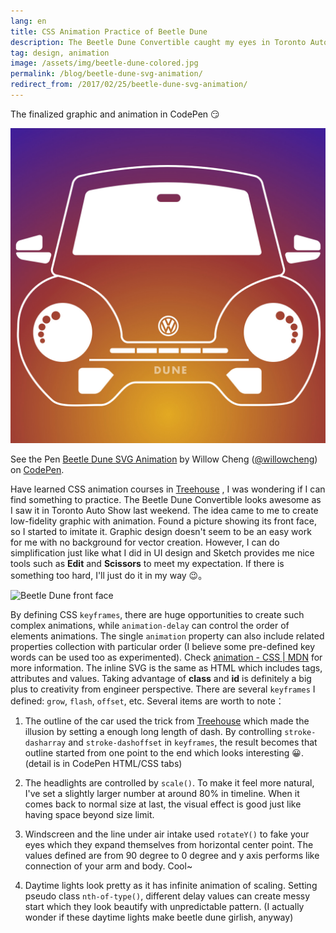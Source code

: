 ```yaml
---
lang: en
title: CSS Animation Practice of Beetle Dune
description: The Beetle Dune Convertible caught my eyes in Toronto Auto show, which I got the motivation to apply CSS animation from skills learned and tried to create simplified Beetle outline.
tag: design, animation
image: /assets/img/beetle-dune-colored.jpg
permalink: /blog/beetle-dune-svg-animation/
redirect_from: /2017/02/25/beetle-dune-svg-animation/
---
```


The finalized graphic and animation in CodePen :smirk:

<img alt="Beetle dune in gradient background color" src="/assets/img/beetle-dune-colored.jpg" style="width: 640px;"/>

<p data-height="420" data-theme-id="light" data-slug-hash="ZeYPOW" data-default-tab="result" data-preview="true" data-user="willowcheng" data-embed-version="2" data-pen-title="Beetle Dune SVG Animation" class="codepen">See the Pen <a href="http://codepen.io/willowcheng/pen/ZeYPOW/">Beetle Dune SVG Animation</a> by Willow Cheng (<a href="http://codepen.io/willowcheng">@willowcheng</a>) on <a href="http://codepen.io">CodePen</a>.</p>
<script async src="https://production-assets.codepen.io/assets/embed/ei.js"></script>


Have learned CSS animation courses in [Treehouse](http://referrals.trhou.se/willowcheng) , I was wondering if I can find something to practice.
The Beetle Dune Convertible looks awesome as I saw it in Toronto Auto Show last weekend. The idea came to me to create low-fidelity graphic with animation. Found a picture showing its front face, so I started to imitate it.
Graphic design doesn't seem to be an easy work for me with no background for vector creation. However, I can do simplification just like what I did in UI design and Sketch provides me nice tools such as **Edit** and **Scissors** to meet my expectation. If there is something too hard, I'll just do it in my way :wink:。

![Beetle Dune front face](https://hips.hearstapps.com/amv-prod-cad-assets.s3.amazonaws.com/wp-content/uploads/2016/01/2016-Volkswagen-Beetle-Dune-1-121.jpg)

By defining CSS `keyframes`, there are huge opportunities to create such complex animations, while `animation-delay` can control the order of elements animations. The single `animation` property can also include related properties collection with particular order (I believe some pre-defined key words can be used too as experimented). Check [animation - CSS | MDN](https://developer.mozilla.org/en-US/docs/Web/CSS/animation) for more information.
The inline SVG is the same as HTML which includes tags, attributes and values. Taking advantage of **class** and **id** is definitely a big plus to creativity from engineer perspective. There are several `keyframes` I defined: `grow`, `flash`, `offset`, etc. 
Several items are worth to note：

1. The outline of the car used the trick from [Treehouse](http://referrals.trhou.se/willowcheng) which made the illusion by setting a enough long length of dash. By controlling `stroke-dasharray` and `stroke-dashoffset` in `keyframes`, the result becomes that outline started from one point to the end which looks interesting :grinning:. (detail is in CodePen HTML/CSS tabs)

2. The headlights are controlled by `scale()`. To make it feel more natural, I've set a slightly larger number at around 80% in timeline. When it comes back to normal size at last, the visual effect is good just like having space beyond size limit.

3. Windscreen and the line under air intake used `rotateY()` to fake your eyes which they expand themselves from horizontal center point. The values defined are from 90 degree to 0 degree and y axis performs like connection of your arm and body. Cool~

4. Daytime lights look pretty as it has infinite animation of scaling. Setting pseudo class `nth-of-type()`, different delay values can create messy start which they look beautify with unpredictable pattern. (I actually wonder if these daytime lights make beetle dune girlish, anyway)